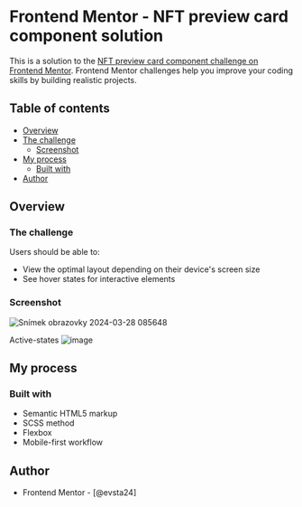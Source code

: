 # Frontend Mentor - NFT preview card component solution

This is a solution to the [NFT preview card component challenge on Frontend Mentor](https://www.frontendmentor.io/challenges/nft-preview-card-component-SbdUL_w0U). Frontend Mentor challenges help you improve your coding skills by building realistic projects. 

## Table of contents

- [Overview](#overview)
- [The challenge](#the-challenge)
  - [Screenshot](#screenshot)
- [My process](#my-process)
  - [Built with](#built-with)
- [Author](#author)

## Overview

### The challenge

Users should be able to:

- View the optimal layout depending on their device's screen size
- See hover states for interactive elements

### Screenshot

![Snímek obrazovky 2024-03-28 085648](https://github.com/evsta24/NFT-preview-card-component/assets/159118157/2c29d2a1-05a5-4c36-8c0f-bfa048835194)

Active-states
![image](https://github.com/evsta24/NFT-preview-card-component/assets/159118157/8c4241c8-a1aa-4088-a0ce-490b622eb98f)

## My process

### Built with

- Semantic HTML5 markup
- SCSS method
- Flexbox
- Mobile-first workflow

## Author
- Frontend Mentor - [@evsta24]
